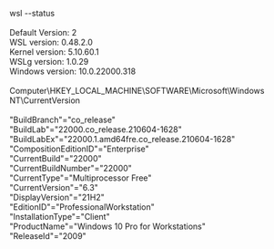 wsl --status <br />
 <br />
Default Version: 2 <br />
WSL version: 0.48.2.0 <br />
Kernel version: 5.10.60.1 <br />
WSLg version: 1.0.29 <br />
Windows version: 10.0.22000.318 <br />
 <br />
Computer\HKEY_LOCAL_MACHINE\SOFTWARE\Microsoft\Windows NT\CurrentVersion <br />
 <br />
"BuildBranch"="co_release" <br />
"BuildLab"="22000.co_release.210604-1628" <br />
"BuildLabEx"="22000.1.amd64fre.co_release.210604-1628" <br />
"CompositionEditionID"="Enterprise" <br />
"CurrentBuild"="22000" <br />
"CurrentBuildNumber"="22000" <br />
"CurrentType"="Multiprocessor Free" <br />
"CurrentVersion"="6.3" <br />
"DisplayVersion"="21H2" <br />
"EditionID"="ProfessionalWorkstation" <br />
"InstallationType"="Client" <br />
"ProductName"="Windows 10 Pro for Workstations" <br />
"ReleaseId"="2009" <br />
